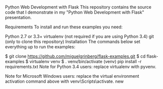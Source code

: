 Python Web Development with Flask
This repository contains the source code that I demonstrate in my "Python Web Development with Flask" presentation.

Requirements
To install and run these examples you need:

Python 2.7 or 3.3+
virtualenv (not required if you are using Python 3.4)
git (only to clone this repository)
Installation
The commands below set everything up to run the examples:

$ git clone https://github.com/miguelgrinberg/flask-examples.git
$ cd flask-examples
$ virtualenv venv
$ . venv/bin/activate
(venv) pip install -r requirements.txt
Note for Python 3.4 users: replace virtualenv with pyvenv.

Note for Microsoft Windows users: replace the virtual environment activation command above with venv\Scripts\activate.
new
